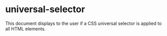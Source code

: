# universal-selector

This document displays to the user if a CSS universal selector is applied to all HTML elements.  

